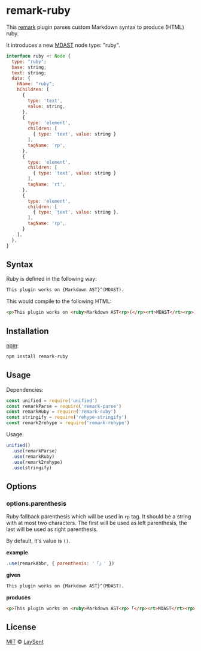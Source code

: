 # remark-ruby

This [remark][remark] plugin parses custom Markdown syntax to produce (HTML) ruby.

It introduces a new [MDAST][mdast] node type: "ruby".

```javascript
interface ruby <: Node {
  type: "ruby";
  base: string;
  text: string;
  data: {
    hName: "ruby";
    hChildren: [
      {
        type: 'text',
        value: string,
      },
      {
        type: 'element',
        children: [
          { type: 'text', value: string }
        ],
        tagName: 'rp',
      },
      {
        type: 'element',
        children: [
          { type: 'text', value: string }
        ],
        tagName: 'rt',
      },
      {
        type: 'element',
        children: [
          { type: 'text', value: string },
        ],
        tagName: 'rp',
      }
    ],
  },
}
```

## Syntax

Ruby is defined in the following way:

```markdown
This plugin works on {Markdown AST}^(MDAST).
```

This would compile to the following HTML:

```html
<p>This plugin works on <ruby>Markdown AST<rp>(</rp><rt>MDAST</rt><rp>)</rp></p>
```

## Installation

[npm][npm]:

```bash
npm install remark-ruby
```

## Usage

Dependencies:

```javascript
const unified = require('unified')
const remarkParse = require('remark-parse')
const remarkRuby = require('remark-ruby')
const stringify = require('rehype-stringify')
const remark2rehype = require('remark-rehype')

```

Usage:

```javascript
unified()
  .use(remarkParse)
  .use(remarkRuby)
  .use(remark2rehype)
  .use(stringify)
```

## Options

### options.parenthesis

Ruby fallback parenthesis which will be used in `rp` tag. It should be a string with at most two characters. The first will be used as left parenthesis, the last will be used as right parenthesis.

By default, it's value is `()`.

**example**

```javascript
.use(remarkAbbr, { parenthesis: '「」' })
```

**given**

```markdown
This plugin works on {Markdown AST}^(MDAST).
```

**produces**

```html
<p>This plugin works on <ruby>Markdown AST<rp>「</rp><rt>MDAST</rt><rp>」</rp></p>
```

## License

[MIT][license] © [LaySent][homepage]

<!-- Definitions -->

[license]: https://github.com/laysent/remark-ruby/blob/master/LICENSE

[homepage]: https://github.com/laysent

[npm]: https://www.npmjs.com/package/remark-ruby

[mdast]: https://github.com/syntax-tree/mdast/blob/master/readme.md

[remark]: https://github.com/remarkjs/remark
